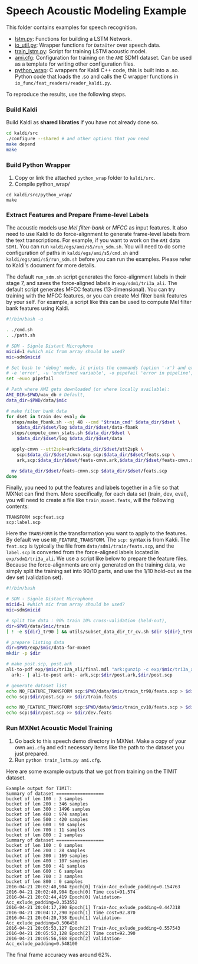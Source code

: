 Speech Acoustic Modeling Example
================================
This folder contains examples for speech recognition.

- [lstm.py](lstm.py): Functions for building a LSTM Network.
- [io_util.py](io_util.py): Wrapper functions for `DataIter` over speech data.
- [train_lstm.py](train_lstm.py): Script for training LSTM acoustic model.
- [ami.cfg](ami.cfg): Configuration for training on the `AMI` SDM1 dataset. Can be used as a template for writing other configuration files.
- [python_wrap](python_wrap): C wrappers for Kaldi C++ code, this is built into a .so. Python code that loads the .so and calls the C wrapper functions in `io_func/feat_readers/reader_kaldi.py`.

To reproduce the results, use the following steps.

### Build Kaldi

Build Kaldi as **shared libraties** if you have not already done so.

```bash
cd kaldi/src
./configure --shared # and other options that you need
make depend
make
```

### Build Python Wrapper

1. Copy or link the attached `python_wrap` folder to `kaldi/src`.
2. Compile python_wrap/

```
cd kaldi/src/python_wrap/
make
```

### Extract Features and Prepare Frame-level Labels

The acoustic models use *Mel filter-bank* or *MFCC* as input features. It also need to use Kaldi to do force-alignment to generate frame-level labels from the text transcriptions. For example, if you want to work on the `AMI` data `SDM1`. You can run `kaldi/egs/ami/s5/run_sdm.sh`. You will need to do some configuration of paths in `kaldi/egs/ami/s5/cmd.sh` and `kaldi/egs/ami/s5/run_sdm.sh` before you can run the examples. Please refer to Kaldi's document for more details.

The default `run_sdm.sh` script generates the force-alignment labels in their stage 7, and saves the force-aligned labels in `exp/sdm1/tri3a_ali`. The default script generates MFCC features (13-dimensional). You can try training with the MFCC features, or you can create Mel filter bank features by your self. For example, a script like this can be used to compute Mel filter bank features using Kaldi.

```bash
#!/bin/bash -u

. ./cmd.sh
. ./path.sh

# SDM - Signle Distant Microphone
micid=1 #which mic from array should be used?
mic=sdm$micid

# Set bash to 'debug' mode, it prints the commands (option '-x') and exits on :
# -e 'error', -u 'undefined variable', -o pipefail 'error in pipeline',
set -euxo pipefail

# Path where AMI gets downloaded (or where locally available):
AMI_DIR=$PWD/wav_db # Default,
data_dir=$PWD/data/$mic

# make filter bank data
for dset in train dev eval; do
  steps/make_fbank.sh --nj 48 --cmd "$train_cmd" $data_dir/$dset \
    $data_dir/$dset/log $data_dir/$dset/data-fbank
  steps/compute_cmvn_stats.sh $data_dir/$dset \
    $data_dir/$dset/log $data_dir/$dset/data

  apply-cmvn --utt2spk=ark:$data_dir/$dset/utt2spk \
    scp:$data_dir/$dset/cmvn.scp scp:$data_dir/$dset/feats.scp \
    ark,scp:$data_dir/$dset/feats-cmvn.ark,$data_dir/$dset/feats-cmvn.scp

  mv $data_dir/$dset/feats-cmvn.scp $data_dir/$dset/feats.scp
done
```

Finally, you need to put the features and labels together in a file so that MXNet can find them. More specifically, for each data set (train, dev, eval), you will need to create a file like `train_mxnet.feats`, will the following contents:

```
TRANSFORM scp:feat.scp
scp:label.scp
```

Here the `TRANSFORM` is the transformation you want to apply to the features. By default we use `NO_FEATURE_TRANSFORM`. The `scp:` syntax is from Kaldi. The `feat.scp` is typically the file from `data/sdm1/train/feats.scp`, and the `label.scp` is converted from the force-aligned labels located in `exp/sdm1/tri3a_ali`. We use a script like below to prepare the feature files. Because the force-alignments are only generated on the training data, we simply split the training set into 90/10 parts, and use the 1/10 hold-out as the dev set (validation set).

```bash
#!/bin/bash

# SDM - Signle Distant Microphone
micid=1 #which mic from array should be used?
mic=sdm$micid

# split the data : 90% train 10% cross-validation (held-out),
dir=$PWD/data/$mic/train
[ ! -e ${dir}_tr90 ] && utils/subset_data_dir_tr_cv.sh $dir ${dir}_tr90 ${dir}_cv10

# prepare listing data
dir=$PWD/exp/$mic/data-for-mxnet
mkdir -p $dir

# make post.scp, post.ark
ali-to-pdf exp/$mic/tri3a_ali/final.mdl "ark:gunzip -c exp/$mic/tri3a_ali/ali.*.gz |" \
  ark:- | ali-to-post ark:- ark,scp:$dir/post.ark,$dir/post.scp

# generate dataset list
echo NO_FEATURE_TRANSFORM scp:$PWD/data/$mic/train_tr90/feats.scp > $dir/train.feats
echo scp:$dir/post.scp >> $dir/train.feats

echo NO_FEATURE_TRANSFORM scp:$PWD/data/$mic/train_cv10/feats.scp > $dir/dev.feats
echo scp:$dir/post.scp >> $dir/dev.feats
```

### Run MXNet Acoustic Model Training

1. Go back to this speech demo directory in MXNet. Make a copy of your own `ami.cfg` and edit necessary items like the path to the dataset you just prepared.
2. Run `python train_lstm.py ami.cfg`.

Here are some example outputs that we got from training on the TIMIT dataset.

```
Example output for TIMIT:
Summary of dataset ==================
bucket of len 100 : 3 samples
bucket of len 200 : 346 samples
bucket of len 300 : 1496 samples
bucket of len 400 : 974 samples
bucket of len 500 : 420 samples
bucket of len 600 : 90 samples
bucket of len 700 : 11 samples
bucket of len 800 : 2 samples
Summary of dataset ==================
bucket of len 100 : 0 samples
bucket of len 200 : 28 samples
bucket of len 300 : 169 samples
bucket of len 400 : 107 samples
bucket of len 500 : 41 samples
bucket of len 600 : 6 samples
bucket of len 700 : 3 samples
bucket of len 800 : 0 samples
2016-04-21 20:02:40,904 Epoch[0] Train-Acc_exlude_padding=0.154763
2016-04-21 20:02:40,904 Epoch[0] Time cost=91.574
2016-04-21 20:02:44,419 Epoch[0] Validation-Acc_exlude_padding=0.353552
2016-04-21 20:04:17,290 Epoch[1] Train-Acc_exlude_padding=0.447318
2016-04-21 20:04:17,290 Epoch[1] Time cost=92.870
2016-04-21 20:04:20,738 Epoch[1] Validation-Acc_exlude_padding=0.506458
2016-04-21 20:05:53,127 Epoch[2] Train-Acc_exlude_padding=0.557543
2016-04-21 20:05:53,128 Epoch[2] Time cost=92.390
2016-04-21 20:05:56,568 Epoch[2] Validation-Acc_exlude_padding=0.548100
```

The final frame accuracy was around 62%.
